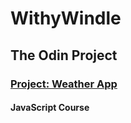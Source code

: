 # WithyWindle
## The Odin Project
### [Project: Weather App](https://sohamviradiya.github.io/WithyWindle/)
#### JavaScript Course
